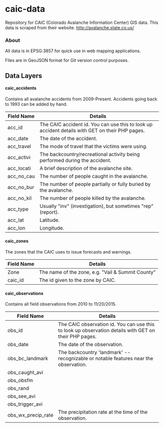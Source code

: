 # caic-data
Repository for CAIC (Colorado Avalanche Information Center) GIS data.
This data is scraped from their website.  http://avalanche.state.co.us/

### About
All data is in EPSG:3857 for quick use in web mapping applications.

Files are in GeoJSON format for Git version control purposes.

## Data Layers

#### caic_accidents
Contains all avalanche accidents from 2009-Present.  Accidents going back to 1993 can be added by hand.

| Field Name | Details |
|------------|---------|
| acc_id    | The CAIC accident id.  You can use this to look up accident details with GET on their PHP pages. |
| acc_date | The date of the accident. |
| acc_travel | The mode of travel that the victims were using. |
| acc_activi | The backcountry/recreational activity being performed during the accident. |
| acc_locati | A brief description of the avalanche site. |
| acc_no_cau | The number of people caught in the avalanche. |
| acc_no_bur | The number of people partially or fully buried by the avalanche. |
| acc_no_kil | The number of people killed by the avalanche. |
| acc_type | Usually "inv" (investigation), but sometimes "rep" (report). |
| acc_lat | Latitude. |
| acc_lon | Longitude. |

#### caic_zones
The zones that the CAIC uses to issue forecasts and warnings.

| Field Name | Details |
|------------|---------|
| Zone | The name of the zone, e.g. "Vail & Summit County" |
| caic_id | The id given to the zone by CAIC. |

#### caic_observations
Contains all field observations from 2010  to 11/20/2015.

| Field Name | Details |
|------------|---------|
|obs_id | The CAIC observation id.  You can use this to look up observation details with GET on their PHP pages. |
| obs_date | The date of the observation. |
| obs_bc_landmark | The backcountry 'landmark' -- recognizable or notable features near the observation. |
| obs_caught_avi |  |
| obs_obsfm |  |
| obs_rand |  |
| obs_see_avi |  |
| obs_trigger_avi |  |
| obs_wx_precip_rate | The precipitation rate at the time of the observation. |
